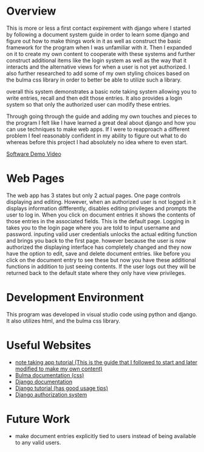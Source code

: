 # Overview

This is more or less a first contact expirement with django where I started by following a document system guide in order to learn some django and figure out how to make things work in it as well as construct the basic framework for the program when I was unfamiliar with it. Then I expanded on it to create my own content to cooperate with these systems and further construct additional items like the login system as well as the way that it interacts and the alternative views for when a user is not yet authorized. I also further researched to add some of my own styling choices based on the bulma css library in order to better be able to utilize such a library.

overall this system demonstrates a basic note taking system allowing you to write entries, recall and then edit those entries. It also provides a login system so that only the authorized user can modify these entries.

Through going through the guide and adding my own touches and pieces to the program I felt like I have learned a great deal about django and how you can use techniques to make web apps. If I were to reapproach a different problem I feel reasonably confident in my ability to figure out what to do whereas before this project I had absolutely no idea where to even start.

[Software Demo Video](https://www.youtube.com/watch?v=zxoWTdnMeTs)

# Web Pages

The web app has 3 states but only 2 actual pages. One page controls displaying and editing. However, when an authorized user is not logged in it displays information diffferently, disables editing privileges and prompts the user to log in. When you click on document entries it shows the contents of those entries in the associated fields. This is the default page. Logging in takes you to the login page where you are told to input username and password. inputing valid user credentials unlocks the actual editing function and brings you back to the first page. however because the user is now authorized the displaying interface has completely changed and they now have the option to edit, save and delete document entries. like before you click on the document entry to see these but now you have these additional functions in addition to just seeing contents. If the user logs out they will be returned back to the default state where they only have view privileges.

# Development Environment

This program was developed in visual studio code using python and django. It also utilizes html, and the bulma css library.

# Useful Websites

* [note taking app tutorial (This is the guide that I followed to start and later modified to make my own content)](https://www.youtube.com/watch?v=trwXaGu-Lys)
* [Bulma documentation (css)](https://bulma.io/documentation/)
* [Django documentation](hhttps://docs.djangoproject.com/en/3.0/contents/)
* [Django tutorial (has good usage tips)](https://www.tutorialspoint.com/django/index.htm)
* [Django authorization system](https://docs.djangoproject.com/en/4.2/topics/auth/default/)


# Future Work

* make document entries explicitly tied to users instead of being available to any valid users.